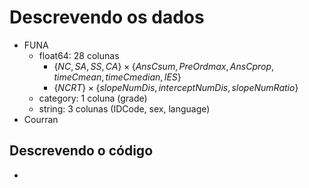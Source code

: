 # Descrevendo os dados

- FUNA
  - float64: 28 colunas
    - $\{NC, SA, SS, CA\} \times \{AnsCsum, PreOrdmax, AnsCprop, timeCmean, timeCmedian, IES\}$
    - $\{NCRT\} \times \{slopeNumDis, interceptNumDis, slopeNumRatio\}$
  - category: 1 coluna (grade)
  - string: 3 colunas (IDCode, sex, language)
- Courran

## Descrevendo o código

-

